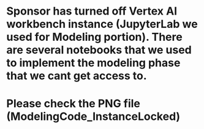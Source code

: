 # Sponsor has turned off Vertex AI workbench instance (JupyterLab we used for Modeling portion). There are several notebooks that we used to implement the modeling phase that we cant get access to.

# Please check the PNG file (ModelingCode_InstanceLocked)
